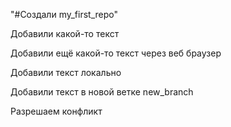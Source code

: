 "#Создали my_first_repo" 

Добавили какой-то текст

Добавили ещё какой-то текст через веб браузер

Добавили текст локально

Добавили текст в новой ветке new_branch

Разрешаем конфликт

